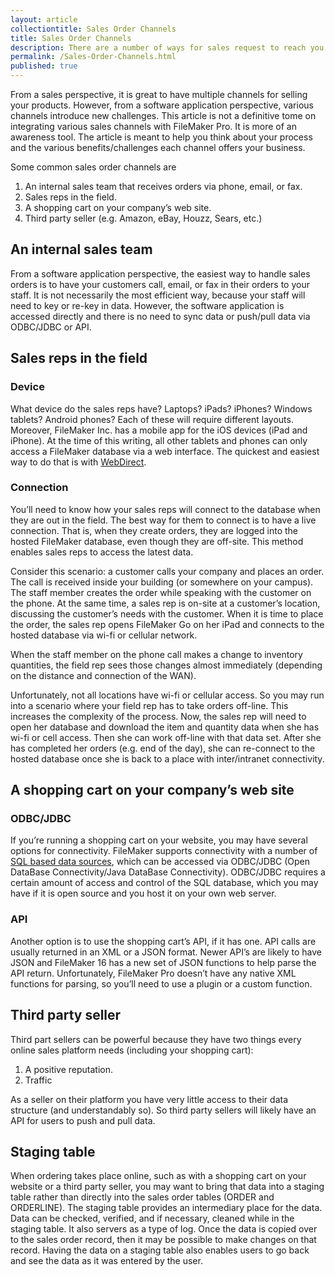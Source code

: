 ```yaml
---
layout: article
collectiontitle: Sales Order Channels
title: Sales Order Channels
description: There are a number of ways for sales request to reach you.  This article discusses some of those ways and the impact it may have on building your sales order module.
permalink: /Sales-Order-Channels.html
published: true
---
```


From a sales perspective, it is great to have multiple channels for selling your products.  However, from a software application perspective, various channels introduce new challenges.  This article is not a definitive tome on integrating various sales channels with FileMaker Pro.  It is more of an awareness tool.  The article is meant to help you think about your process and the various benefits/challenges each channel offers your business.

Some common sales order channels are

1. An internal sales team that receives orders via phone, email, or fax.
2. Sales reps in the field.
3. A shopping cart on your company’s web site.
4. Third party seller (e.g. Amazon, eBay, Houzz, Sears, etc.)

## An internal sales team
From a software application perspective, the easiest way to handle sales orders is to have your customers call, email, or fax in their orders to your staff.  It is not necessarily the most efficient way, because your staff will need to key or re-key in data.  However, the software application is accessed directly and there is no need to sync data or push/pull data via ODBC/JDBC or API.

## Sales reps in the field
### Device
What device do the sales reps have?  Laptops?  iPads?  iPhones? Windows tablets?  Android phones?  Each of these will require different layouts.  Moreover, FileMaker Inc. has a mobile app for the iOS devices (iPad and iPhone).  At the time of this writing, all other tablets and phones can only access a FileMaker database via a web interface.  The quickest and easiest way to do that is with [WebDirect](http://www.filemaker.com/support/technologies/webdirect.html).

### Connection
You’ll need to know how your sales reps will connect to the database when they are out in the field.  The best way for them to connect is to have a live connection.  That is, when they create orders, they are logged into the hosted FileMaker database, even though they are off-site.  This method enables sales reps to access the latest data.  

Consider this scenario: a customer calls your company and places an order.  The call is received inside your building (or somewhere on your campus).  The staff member creates the order while speaking with the customer on the phone.  At the same time, a sales rep is on-site at a customer’s location, discussing the customer’s needs with the customer.  When it is time to place the order, the sales rep opens FileMaker Go on her iPad and connects to the hosted database via wi-fi or cellular network.

When the staff member on the phone call makes a change to inventory quantities, the field rep sees those changes almost immediately (depending on the distance and connection of the WAN).

Unfortunately, not all locations have wi-fi or cellular access.  So you may run into a scenario where your field rep has to take orders off-line.  This increases the complexity of the process.  Now, the sales rep will need to open her database and download the item and quantity data when she has wi-fi or cell access.  Then she can work off-line with that data set.  After she has completed her orders (e.g. end of the day), she can re-connect to the hosted database once she is back to a place with inter/intranet connectivity.

## A shopping cart on your company’s web site
### ODBC/JDBC
If you’re running a shopping cart on your website, you may have several options for connectivity.  FileMaker supports connectivity with a number of [SQL based data sources](http://www.filemaker.com/support/technologies/sql.html), which can be accessed via ODBC/JDBC (Open DataBase Connectivity/Java DataBase Connectivity).  ODBC/JDBC requires a certain amount of access and control of the SQL database, which you may have if it is open source and you host it on your own web server.

### API
Another option is to use the shopping cart’s API, if it has one.   API calls are usually returned in an XML or a JSON format.  Newer API’s are likely to have JSON and FileMaker 16 has a new set of JSON functions to help parse the API return.  Unfortunately, FileMaker Pro doesn’t have any native XML functions for parsing, so you’ll need to use a plugin or a custom function.

## Third party seller
Third part sellers can be powerful because they have two things every online sales platform needs (including your shopping cart):
1. A positive reputation.
2. Traffic

As a seller on their platform you have very little access to their data structure (and understandably so).  So third party sellers will likely have an API for users to push and pull data.

## Staging table
When ordering takes place online, such as with a shopping cart on your website or a third party seller, you may want to bring that data into a staging table rather than directly into the sales order tables (ORDER and ORDERLINE).  The staging table provides an intermediary place for the data.  Data can be checked, verified, and if necessary, cleaned while in the staging table.  It also servers as a type of log.  Once the data is copied over to the sales order record, then it may be possible to make changes on that record.  Having the data on a staging table also enables users to go back and see the data as it was entered by the user.
